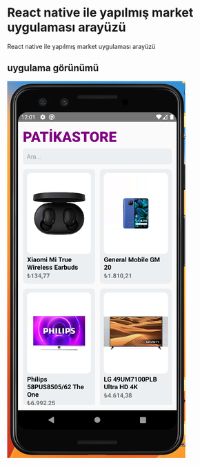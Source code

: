# React native ile yapılmış market uygulaması arayüzü 

React native ile yapılmış market uygulaması arayüzü 
## uygulama görünümü

![Ui](GitHub/Screenshot_1.png)